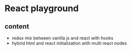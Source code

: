 # React playground

## content
- redux mix between vanilla js and react with hooks
- hybrid html and react initialization with multi react nodes

